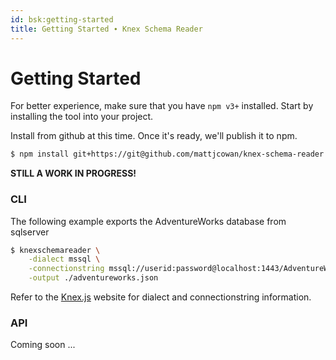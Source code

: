 ```yaml
---
id: bsk:getting-started
title: Getting Started ∙ Knex Schema Reader
---
```


# Getting Started

For better experience, make sure that you have `npm v3+` installed. 
Start by installing the tool into your project.

Install from github at this time. Once it's ready, we'll publish it to npm.

```sh
$ npm install git+https://git@github.com/mattjcowan/knex-schema-reader
```

**STILL A WORK IN PROGRESS!**

### CLI

The following example exports the AdventureWorks database from sqlserver

```sh
$ knexschemareader \
    -dialect mssql \
    -connectionstring mssql://userid:password@localhost:1443/AdventureWorks \
    -output ./adventureworks.json
```

Refer to the [Knex.js](http://knexjs.org) website for dialect and connectionstring information.


### API

Coming soon ...



